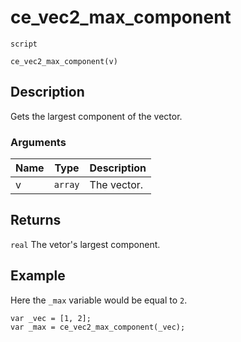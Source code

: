 # ce_vec2_max_component
`script`
```gml
ce_vec2_max_component(v)
```

## Description
Gets the largest component of the vector.

### Arguments
| Name | Type | Description |
| ---- | ---- | ----------- |
| v | `array` | The vector. |

## Returns
`real` The vetor's largest component.

## Example
Here the `_max` variable would be equal to `2`.
```gml
var _vec = [1, 2];
var _max = ce_vec2_max_component(_vec);
```